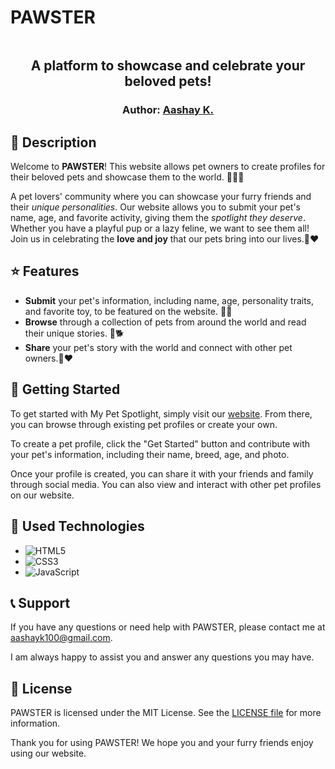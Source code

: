 # PAWSTER 
<p align="center">
<img src=""> 
</p>  
<h2 align="center">
    A platform to showcase and celebrate your beloved pets!
</h2>
<h3 align="center">
    Author: <a href="https://github.com/aashayk18">Aashay K.</a>
</h3>

## 🐾 Description

Welcome to **PAWSTER**! This website allows pet owners to create profiles for their beloved pets and showcase them to the world. 🌟🐶🐱

A pet lovers' community where you can showcase your furry friends and their *unique personalities*. Our website allows you to submit your pet's name, age, and favorite activity, giving them the *spotlight they deserve*. Whether you have a playful pup or a lazy feline, we want to see them all! Join us in celebrating the **love and joy** that our pets bring into our lives.🐾❤️

## ⭐ Features

- **Submit** your pet's information, including name, age, personality traits, and favorite toy, to be featured on the website. 🐾🌐
- **Browse** through a collection of pets from around the world and read their unique stories. 📸🐕
- **Share** your pet's story with the world and connect with other pet owners.💌❤️

## 🚀 Getting Started 

To get started with My Pet Spotlight, simply visit our [website](). From there, you can browse through existing pet profiles or create your own.

To create a pet profile, click the "Get Started" button and contribute with your pet's information, including their name, breed, age, and photo.

Once your profile is created, you can share it with your friends and family through social media. You can also view and interact with other pet profiles on our website.

## 🔧 Used Technologies

- ![HTML5](https://img.shields.io/badge/html5-%23E34F26.svg?style=for-the-badge&logo=html5&logoColor=white)
- ![CSS3](https://img.shields.io/badge/css3-%231572B6.svg?style=for-the-badge&logo=css3&logoColor=white) 
- ![JavaScript](https://img.shields.io/badge/javascript-%23323330.svg?style=for-the-badge&logo=javascript&logoColor=%23F7DF1E)

## 📞 Support

If you have any questions or need help with PAWSTER, please contact me at aashayk100@gmail.com. 
  
I am always happy to assist you and answer any questions you may have.

## 📝 License

PAWSTER is licensed under the MIT License. See the [LICENSE file](https://github.com/aashayk18/PAWSTER/blob/master/LICENSE) for more information.

Thank you for using PAWSTER! We hope you and your furry friends enjoy using our website.
